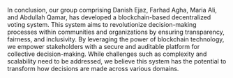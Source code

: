 In conclusion, our group comprising Danish Ejaz, Farhad Agha, Maria Ali, and Abdullah Qamar, has developed a blockchain-based decentralized voting system. This system aims to revolutionize decision-making processes within communities and organizations by ensuring transparency, fairness, and inclusivity. By leveraging the power of blockchain technology, we empower stakeholders with a secure and auditable platform for collective decision-making. While challenges such as complexity and scalability need to be addressed, we believe this system has the potential to transform how decisions are made across various domains.
